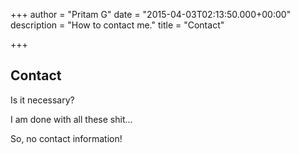 +++
author = "Pritam G"
date = "2015-04-03T02:13:50.000+00:00"
description = "How to contact me."
title = "Contact"

+++
## Contact

Is it necessary?

I am done with all these shit...

So, no contact information!